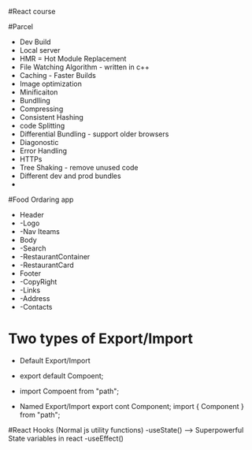 #React course

#Parcel

- Dev Build
- Local server
- HMR = Hot Module Replacement
- File Watching Algorithm - written in c++
- Caching - Faster Builds
- Image optimization
- Minificaiton
- Bundlling
- Compressing
- Consistent Hashing
- code Splitting
- Differential Bundling - support older browsers
- Diagonostic
- Error Handling
- HTTPs
- Tree Shaking - remove unused code
- Different dev and prod bundles
-

#Food Ordaring app

- Header
- -Logo
- -Nav Iteams
- Body
- -Search
- -RestaurantContainer
- -RestaurantCard
- Footer
- -CopyRight
- -Links
- -Address
- -Contacts

# Two types of Export/Import

- Default Export/Import
- export default Compoent;
- import Compoent from "path";

- Named Export/Import
  export cont Component;
  import { Component } from "path";

#React Hooks
(Normal js utility functions)
-useState() --> Superpowerful State variables in react
-useEffect()
